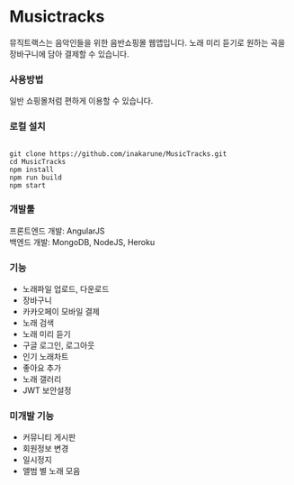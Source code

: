 # Musictracks
뮤직트랙스는 음악인들을 위한 음반쇼핑몰 웹앱입니다. 노래 미리 듣기로 원하는 곡을 장바구니에 담아 결제할 수 있습니다.

### 사용방법
일반 쇼핑몰처럼 편하게 이용할 수 있습니다.

### 로컬 설치
<pre><code>
git clone https://github.com/inakarune/MusicTracks.git
cd MusicTracks
npm install
npm run build
npm start
</code></pre>

### 개발툴
프론트엔드 개발: AngularJS  
백엔드 개발: MongoDB, NodeJS, Heroku

### 기능
* 노래파일 업로드, 다운로드
* 장바구니
* 카카오페이 모바일 결제
* 노래 검색
* 노래 미리 듣기
* 구글 로그인, 로그아웃
* 인기 노래차트
* 좋아요 추가
* 노래 갤러리
* JWT 보안설정

### 미개발 기능
* 커뮤니티 게시판
* 회원정보 변경
* 일시정지
* 앨범 별 노래 모음
